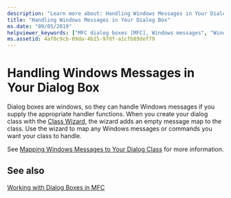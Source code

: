 ```yaml
---
description: "Learn more about: Handling Windows Messages in Your Dialog Box"
title: "Handling Windows Messages in Your Dialog Box"
ms.date: "09/05/2019"
helpviewer_keywords: ["MFC dialog boxes [MFC], Windows messages", "Windows messages [MFC], handling", "message handling [MFC], in dialog boxes"]
ms.assetid: 4af0c9cb-09da-4b15-97df-a1cfb89def79
---
```

# Handling Windows Messages in Your Dialog Box

Dialog boxes are windows, so they can handle Windows messages if you supply the appropriate handler functions. When you create your dialog class with the [Class Wizard](reference/mfc-class-wizard.md), the wizard adds an empty message map to the class. Use the wizard to map any Windows messages or commands you want your class to handle.

See [Mapping Windows Messages to Your Dialog Class](mapping-windows-messages-to-your-class.md) for more information.

## See also

[Working with Dialog Boxes in MFC](life-cycle-of-a-dialog-box.md)

